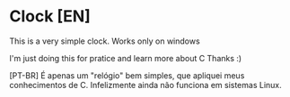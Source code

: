 # Clock [EN]
This is a very simple clock. Works only on windows

I'm just doing this for pratice and learn more about C
Thanks :)

[PT-BR]
É apenas um "relógio" bem simples, que apliquei meus conhecimentos de C. Infelizmente  ainda não funciona em sistemas Linux.

